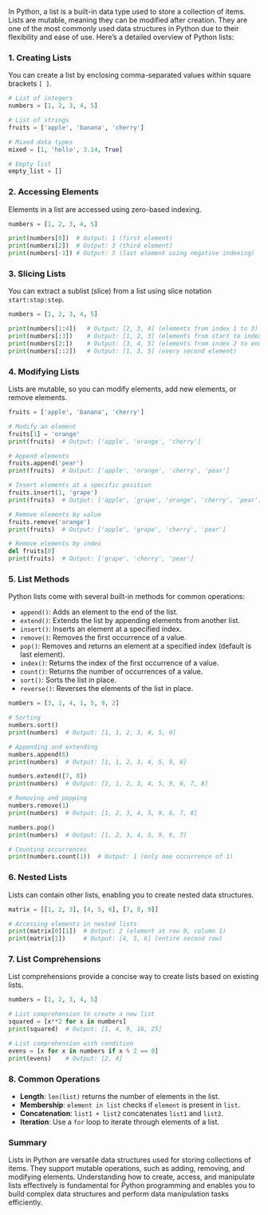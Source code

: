 In Python, a list is a built-in data type used to store a collection of items. Lists are mutable, meaning they can be modified after creation. They are one of the most commonly used data structures in Python due to their flexibility and ease of use. Here’s a detailed overview of Python lists:

### 1. Creating Lists

You can create a list by enclosing comma-separated values within square brackets `[ ]`.

```python
# List of integers
numbers = [1, 2, 3, 4, 5]

# List of strings
fruits = ['apple', 'banana', 'cherry']

# Mixed data types
mixed = [1, 'hello', 3.14, True]

# Empty list
empty_list = []
```

### 2. Accessing Elements

Elements in a list are accessed using zero-based indexing.

```python
numbers = [1, 2, 3, 4, 5]

print(numbers[0])  # Output: 1 (first element)
print(numbers[2])  # Output: 3 (third element)
print(numbers[-1]) # Output: 5 (last element using negative indexing)
```

### 3. Slicing Lists

You can extract a sublist (slice) from a list using slice notation `start:stop:step`.

```python
numbers = [1, 2, 3, 4, 5]

print(numbers[1:4])   # Output: [2, 3, 4] (elements from index 1 to 3)
print(numbers[:3])    # Output: [1, 2, 3] (elements from start to index 2)
print(numbers[2:])    # Output: [3, 4, 5] (elements from index 2 to end)
print(numbers[::2])   # Output: [1, 3, 5] (every second element)
```

### 4. Modifying Lists

Lists are mutable, so you can modify elements, add new elements, or remove elements.

```python
fruits = ['apple', 'banana', 'cherry']

# Modify an element
fruits[1] = 'orange'
print(fruits)  # Output: ['apple', 'orange', 'cherry']

# Append elements
fruits.append('pear')
print(fruits)  # Output: ['apple', 'orange', 'cherry', 'pear']

# Insert elements at a specific position
fruits.insert(1, 'grape')
print(fruits)  # Output: ['apple', 'grape', 'orange', 'cherry', 'pear']

# Remove elements by value
fruits.remove('orange')
print(fruits)  # Output: ['apple', 'grape', 'cherry', 'pear']

# Remove elements by index
del fruits[0]
print(fruits)  # Output: ['grape', 'cherry', 'pear']
```

### 5. List Methods

Python lists come with several built-in methods for common operations:

- `append()`: Adds an element to the end of the list.
- `extend()`: Extends the list by appending elements from another list.
- `insert()`: Inserts an element at a specified index.
- `remove()`: Removes the first occurrence of a value.
- `pop()`: Removes and returns an element at a specified index (default is last element).
- `index()`: Returns the index of the first occurrence of a value.
- `count()`: Returns the number of occurrences of a value.
- `sort()`: Sorts the list in place.
- `reverse()`: Reverses the elements of the list in place.

```python
numbers = [3, 1, 4, 1, 5, 9, 2]

# Sorting
numbers.sort()
print(numbers)  # Output: [1, 1, 2, 3, 4, 5, 9]

# Appending and extending
numbers.append(6)
print(numbers)  # Output: [1, 1, 2, 3, 4, 5, 9, 6]

numbers.extend([7, 8])
print(numbers)  # Output: [1, 1, 2, 3, 4, 5, 9, 6, 7, 8]

# Removing and popping
numbers.remove(1)
print(numbers)  # Output: [1, 2, 3, 4, 5, 9, 6, 7, 8]

numbers.pop()
print(numbers)  # Output: [1, 2, 3, 4, 5, 9, 6, 7]

# Counting occurrences
print(numbers.count(1))  # Output: 1 (only one occurrence of 1)
```

### 6. Nested Lists

Lists can contain other lists, enabling you to create nested data structures.

```python
matrix = [[1, 2, 3], [4, 5, 6], [7, 8, 9]]

# Accessing elements in nested lists
print(matrix[0][1])  # Output: 2 (element at row 0, column 1)
print(matrix[1])     # Output: [4, 5, 6] (entire second row)
```

### 7. List Comprehensions

List comprehensions provide a concise way to create lists based on existing lists.

```python
numbers = [1, 2, 3, 4, 5]

# List comprehension to create a new list
squared = [x**2 for x in numbers]
print(squared)  # Output: [1, 4, 9, 16, 25]

# List comprehension with condition
evens = [x for x in numbers if x % 2 == 0]
print(evens)    # Output: [2, 4]
```

### 8. Common Operations

- **Length**: `len(list)` returns the number of elements in the list.
- **Membership**: `element in list` checks if `element` is present in `list`.
- **Concatenation**: `list1 + list2` concatenates `list1` and `list2`.
- **Iteration**: Use a `for` loop to iterate through elements of a list.

### Summary

Lists in Python are versatile data structures used for storing collections of items. They support mutable operations, such as adding, removing, and modifying elements. Understanding how to create, access, and manipulate lists effectively is fundamental for Python programming and enables you to build complex data structures and perform data manipulation tasks efficiently.